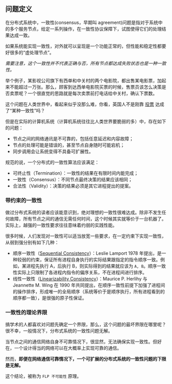## 问题定义

在分布式系统中，一致性(consensus，早期叫 agreement)问题是指对于系统中的多个服务节点，给定一系列操作，在一致性协议保障下，试图使得它们的处理结果达成一致。

如果系统能实现一致性，对外就可以呈现是一个功能正常的，但性能和稳定性都要好很多的“虚处理节点”。

*需要注意，这个一致性并不代表正确与否，所有节点都达成失败状态也是一种一致性。*

举个例子，某影视公司旗下有西单和中关村的两个电影院，都出售某电影票，加起来不能超过一万张。那么，顾客到达西单电影院买票的时候，售票员该怎么决策是否卖票呢？一个很直觉的思路就是每次卖票前打电话给中关村，确认下票数。

这个问题在人类世界中，看起来似乎没那么难，你看，英国人不是刚靠 [投票](http://www.bbc.com/news/politics/eu_referendum/results) 达成了“某种一致性”吗？

但是在实际的计算机系统（计算机系统往往比人类世界要脆弱的多）中，存在如下的问题：

* 节点之间的网络通讯是不可靠的，包括任意延迟和内容故障；
* 节点的处理可能是错误的，甚至节点自身随时可能宕机；
* 同步调用会让系统变得不具备可扩展性。

规范的说，一个分布式的一致性算法应该满足：

* 可终止性（Termination）：一致性的结果在有限时间内能完成；
* 一致性（Consensus）：不同节点最终决策的结果应该相同；
* 合法性（Validity）：决策的结果必须是其它进程提出的提案。

### 带约束的一致性

做过分布式系统的读者应该能意识到，绝对理想的一致性很难达成。除非不发生任何故障，所有节点之间的通信无需任何时间，这个时候其实就等价于一台机器了。实际上，越强的一致性要求往往意味着约弱的实践性能。

很多时候，人们发现对一致性可以适当放宽一些要求，在一定约束下实现一致性，从弱到强分别有如下几种：

* 顺序一致性（[Sequential Consistency](https://en.wikipedia.org/wiki/Sequential_consistency)）：Leslie Lamport 1978 年提出，是一种较弱的约束，保证所有进程自身执行的实际结果跟指定的指令顺序一致。例如，某进程先执行 A，后执行 B，则实际得到的结果就应该为 `A, B`。顺序一致性实际上只限制了各进程内指令的偏序关系，不在进程间进行排序。
* 线性一致性（[Linearizability Consistency](https://en.wikipedia.org/wiki/Linearizability)）：Maurice P. Herlihy 与 Jeannette M. Wing 在 1990 年共同提出，在顺序一致性前提下加强了进程间的操作排序，形成唯一的全局顺序（系统等价于是顺序执行，所有进程看到的顺序都一致），是很强的原子性保证。


### 一致性的理论界限

搞学术的人都喜欢对问题先确定一个界限，那么，这个问题的最坏界限在哪里呢？很不幸，一般情况下，分布式系统的一致性问题无解。

当节点之间的通信网络自身不可靠情况下，很显然，无法确保实现一致性。但好在，一个设计得当的网络可以在大概率上实现可靠的通信。

然而，**即便在网络通信可靠情况下，一个可扩展的分布式系统的一致性问题的下限是无解。**

这个结论，被称为 `FLP 不可能性` 原理。



